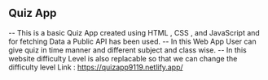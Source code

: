 ## Quiz App
-- This is a basic Quiz App created using HTML , CSS , and JavaScript and for fetching Data a Public API has been used.
-- In this Web App User can give quiz in time manner and different subject and class wise.
-- In this website difficulty Level is also replacable so that we can change the difficulty level 
 Link : https://quizapp9119.netlify.app/
 
